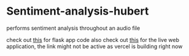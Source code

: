 # Sentiment-analysis-hubert

performs sentiment analysis throughout an audio file

check out [this](https://github.com/Nia-bald/Sentiment-analysis-webApp.git) for flask app code also check out [this]( https://emotion-recog-nia-bald.vercel.app) for the live web application, the link might not be active as vercel is building right now
